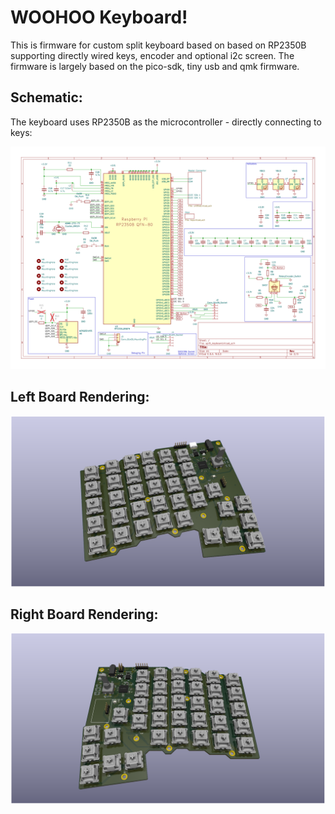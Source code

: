 # WOOHOO Keyboard!

This is firmware for custom split keyboard based on based on RP2350B supporting directly wired keys, encoder and optional i2c screen.
The firmware is largely based on the pico-sdk, tiny usb and qmk firmware.

## Schematic:

The keyboard uses RP2350B as the microcontroller - directly connecting to keys:

![Left Keyboard schematic](doc/pcb_layout/left/split_keyboard.svg)

## Left Board Rendering:
![Left Board Rendering](doc/img/left_rendering.png)

## Right Board Rendering:
![Right Board Rendering](doc/img/right_rendering.png)


